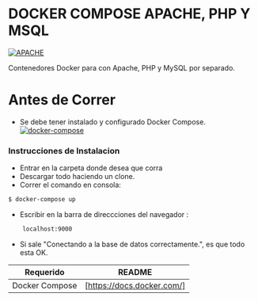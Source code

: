 # DOCKER COMPOSE APACHE, PHP Y MSQL
[![APACHE](https://1.bp.blogspot.com/_Imxo-yyeh9o/SnyDN_gLGgI/AAAAAAAAApY/giBnadrbJKc/s320/entrada-sql-apache-php.jpg.png)](https://www.appserv.org/download/)


Contenedores Docker para con Apache, PHP y MySQL por separado.

# Antes de Correr
- Se debe tener instalado y configurado Docker Compose.
[![docker-compose](https://cdn-images-1.medium.com/max/1400/1*olciNQ2FJu8HVmfjOjQCag.png)](https://docs.docker.com/)

### Instrucciones de Instalacion
- Entrar en la carpeta donde desea que corra
- Descargar todo haciendo un clone.
- Correr el comando en consola:
```sh
$ docker-compose up
```
- Escribir en la barra de direccciones del navegador : 
```sh
    localhost:9000
```
- Si sale "Conectando a la base de datos correctamente.", es que todo esta OK.

| Requerido | README |
| ------ | ------ |
| Docker Compose | [https://docs.docker.com/] |